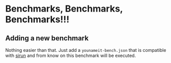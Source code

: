 # Benchmarks, Benchmarks, Benchmarks!!!

## Adding a new benchmark

Nothing easier than that. Just add a `younameit-bench.json` that is compatible with [sirun](https://github.com/DataDog/sirun) and from know on this benchmark will be executed.


